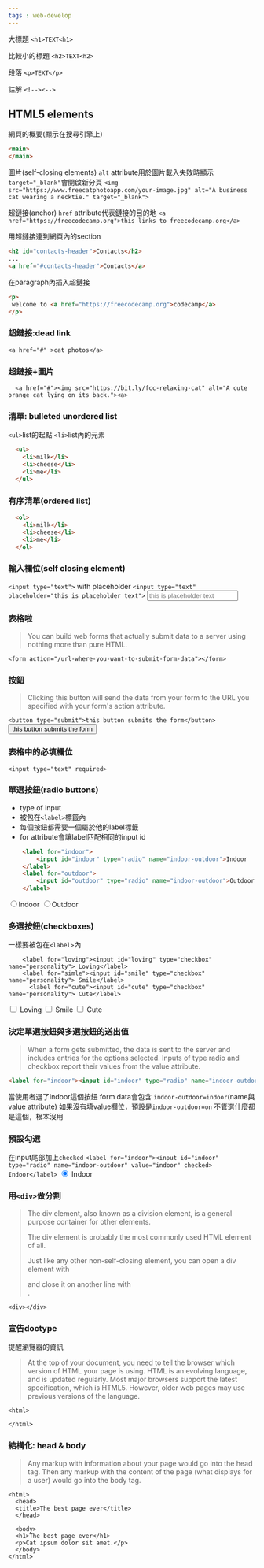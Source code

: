 ```yaml
---
tags : web-develop
---
```


大標題
`<h1>TEXT<h1>`

比較小的標題
`<h2>TEXT<h2>`

段落
`<p>TEXT</p>`

註解
`<!--><-->`

## HTML5 elements
網頁的概要(顯示在搜尋引擎上)
```html
<main>
</main>
```

圖片(self-closing elements)
`alt` attribute用於圖片載入失敗時顯示
`target="_blank"`會開啟新分頁
`<img src="https://www.freecatphotoapp.com/your-image.jpg" alt="A business cat wearing a necktie." target="_blank">`

超鏈接(anchor)
`href` attribute代表鏈接的目的地
`<a href="https://freecodecamp.org">this links to freecodecamp.org</a>`

用超鏈接連到網頁內的section
```html
<h2 id="contacts-header">Contacts</h2>
...
<a href="#contacts-header">Contacts</a>
```

在paragraph內插入超鏈接
```html
<p>
 welcome to <a href="https://freecodecamp.org">codecamp</a>
</p>
```

### 超鏈接:dead link
`<a href="#" >cat photos</a>`

### 超鏈接+圖片
`  <a href="#"><img src="https://bit.ly/fcc-relaxing-cat" alt="A cute orange cat lying on its back."><a>`

### 清單: bulleted unordered list
`<ul>`list的起點
`<li>`list內的元素
	
```html
  <ul>
    <li>milk</li>
    <li>cheese</li>
    <li>me</li>
  </ul>
```

### 有序清單(ordered list)
```html
  <ol>
    <li>milk</li>
    <li>cheese</li>
    <li>me</li>
  </ol>
```

### 輸入欄位(self closing element)
`<input type="text">`
with placeholder
`<input type="text" placeholder="this is placeholder text">`
<input type="text" placeholder="this is placeholder text">
### 表格啦
> You can build web forms that actually submit data to a server using nothing more than pure HTML.

`<form action="/url-where-you-want-to-submit-form-data"></form>`

### 按鈕
> Clicking this button will send the data from your form to the URL you specified with your form's action attribute.

`<button type="submit">this button submits the form</button>`
<button type="submit">this button submits the form</button>

### 表格中的必填欄位
`<input type="text" required>`

### 單選按鈕(radio buttons)
* type of input
* 被包在`<label>`標籤內
* 每個按鈕都需要一個屬於他的label標籤
* for attribute會讓label匹配相同的input id
```html
	<label for="indoor"> 
  		<input id="indoor" type="radio" name="indoor-outdoor">Indoor 
	</label>
	<label for="outdoor"> 
  		<input id="outdoor" type="radio" name="indoor-outdoor">Outdoor 
	</label>
```
<label for="indoor"> 
	<input id="indoor" type="radio" name="indoor-outdoor">Indoor 
</label>
<label for="outdoor"> 
	<input id="outdoor" type="radio" name="indoor-outdoor">Outdoor 
</label>

### 多選按鈕(checkboxes)
一樣要被包在`<label>`內
```
    <label for="loving"><input id="loving" type="checkbox" name="personality"> Loving</label>
    <label for="simle"><input id="smile" type="checkbox" name="personality"> Smile</label>
      <label for="cute"><input id="cute" type="checkbox" name="personality"> Cute</label>
```
<label for="loving"><input id="loving" type="checkbox" name="personality"> Loving</label>
<label for="simle"><input id="smile" type="checkbox" name="personality"> Smile</label>
  <label for="cute"><input id="cute" type="checkbox" name="personality"> Cute</label>
	  
### 決定單選按鈕與多選按鈕的送出值
>When a form gets submitted, the data is sent to the server and includes entries for the options selected. Inputs of type radio and checkbox report their values from the value attribute.

```html
<label for="indoor"><input id="indoor" type="radio" name="indoor-outdoor"> Indoor</label>
```
當使用者選了indoor這個按鈕
form data會包含 `indoor-outdoor=indoor`(name與value attribute)
如果沒有填value欄位，預設是`indoor-outdoor=on`
不管選什麼都是這個，根本沒用

### 預設勾選
在input尾部加上`checked`
`<label for="indoor"><input id="indoor" type="radio" name="indoor-outdoor" value="indoor" checked> Indoor</label>`
<label for="indoor"><input id="indoor" type="radio" name="indoor-outdoor" value="indoor" checked> Indoor</label>

### 用`<div>`做分割
> The div element, also known as a division element, is a general purpose container for other elements.
>
> The div element is probably the most commonly used HTML element of all.
>
> Just like any other non-self-closing element, you can open a div element with <div> and close it on another line with </div>.

`<div></div>`

### 宣告doctype
提醒瀏覽器的資訊
> At the top of your document, you need to tell the browser which version of HTML your page is using. HTML is an evolving language, and is updated regularly. Most major browsers support the latest specification, which is HTML5. However, older web pages may use previous versions of the language.


```<!DOCTYPE html>
<html>

</html>
```

### 結構化: head & body
> Any markup with information about your page would go into the head tag. Then any markup with the content of the page (what displays for a user) would go into the body tag.
```
<html>
  <head>
  <title>The best page ever</title>
  </head>

  <body>
  <h1>The best page ever</h1>
  <p>Cat ipsum dolor sit amet.</p>
  </body>
</html>
```